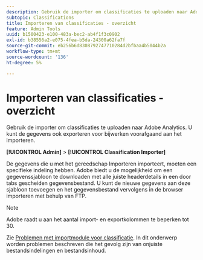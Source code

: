 ```yaml
---
description: Gebruik de importer om classificaties te uploaden naar Adobe Analytics. U kunt de gegevens ook exporteren voor bijwerken voorafgaand aan het importeren.
subtopic: Classifications
title: Importeren van classificaties - overzicht
feature: Admin Tools
uuid: b1500423-e100-483a-bec2-ab4f1f3c0902
exl-id: b38556a2-e075-4fea-b5da-24300a62fa7f
source-git-commit: eb256b6d8308792747710284d2bfbaa4b5044b2a
workflow-type: tm+mt
source-wordcount: '136'
ht-degree: 5%

---
```


# Importeren van classificaties - overzicht

Gebruik de importer om classificaties te uploaden naar Adobe Analytics. U kunt de gegevens ook exporteren voor bijwerken voorafgaand aan het importeren.

**[!UICONTROL Admin]** > **[!UICONTROL Classification Importer]**

De gegevens die u met het gereedschap Importeren importeert, moeten een specifieke indeling hebben. Adobe biedt u de mogelijkheid om een gegevenssjabloon te downloaden met alle juiste headerdetails in een door tabs gescheiden gegevensbestand. U kunt de nieuwe gegevens aan deze sjabloon toevoegen en het gegevensbestand vervolgens in de browser importeren met behulp van FTP.

>[!NOTE]
>
>Adobe raadt u aan het aantal import- en exportkolommen te beperken tot 30.

Zie [Problemen met importmodule voor classificatie](/help/components/classifications/importer/troubleshooting.md). In dit onderwerp worden problemen beschreven die het gevolg zijn van onjuiste bestandsindelingen en bestandsinhoud.
